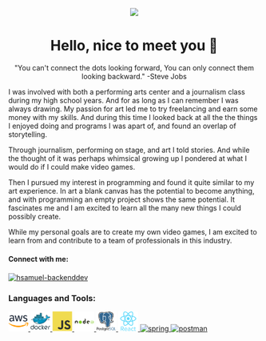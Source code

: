 

<p align="center">
  <img width="1000" src="https://user-images.githubusercontent.com/92182743/200956305-6c23ada6-bf58-4126-ba7b-66bfd0b63be9.gif">
</p>

<h1 align="center">Hello, nice to meet you 👋 </h1>

<p align="center"> "You can't connect the dots looking forward, You can only connect them looking backward." -Steve Jobs </p>

<p> I was involved with both a performing arts center and a journalism class during my high school years. And for as long as I can remember I was always drawing. My passion for art led me to try freelancing and earn some money with my skills. And during this time I looked back at all the the things I enjoyed doing and programs I was apart of, and found an overlap of storytelling.

Through journalism, performing on stage, and art I told stories. And while the thought of it was perhaps whimsical growing up I pondered at what I would do if I could make video games.

Then I pursued my interest in programming and found it quite similar to my art experience. In art a blank canvas has the potential to become anything, and with programming an empty project shows the same potential. It fascinates me and I am excited to learn all the many new things I could possibly create.

While my personal goals are to create my own video games, I am excited to learn from and contribute to a team of professionals in this industry.
 </p>

<h4 align="left">Connect with me:</h3>

<p align="left"
  </a>
  <a href="www.linkedin.com/in/hsamuel-backenddev" target="blank">
    <img align="center" src="https://raw.githubusercontent.com/rahuldkjain/github-profile-readme-generator/master/src/images/icons/Social/linked-in-alt.svg" 
         alt="hsamuel-backenddev" height="30" width="40" />
  </a>
</p>

<h3 align="left">Languages and Tools:</h3>
<p align="left"> <a href="https://aws.amazon.com" target="_blank" rel="noreferrer"> <img src="https://raw.githubusercontent.com/devicons/devicon/master/icons/amazonwebservices/amazonwebservices-original-wordmark.svg" alt="aws" width="40" height="40"/> </a> <a href="https://www.docker.com/" target="_blank" rel="noreferrer"> <img src="https://raw.githubusercontent.com/devicons/devicon/master/icons/docker/docker-original-wordmark.svg" alt="docker" width="40" height="40"/> </a> <a href="https://heroku.com" target="_blank" rel="noreferrer"> <a href="https://developer.mozilla.org/en-US/docs/Web/JavaScript" target="_blank" rel="noreferrer"> <img src="https://raw.githubusercontent.com/devicons/devicon/master/icons/javascript/javascript-original.svg" alt="javascript" width="40" height="40"/> </a> <a href="https://nodejs.org" target="_blank" rel="noreferrer"> <img src="https://raw.githubusercontent.com/devicons/devicon/master/icons/nodejs/nodejs-original-wordmark.svg" alt="nodejs" width="40" height="40"/> </a> <a href="https://www.postgresql.org" target="_blank" rel="noreferrer"> <img src="https://raw.githubusercontent.com/devicons/devicon/master/icons/postgresql/postgresql-original-wordmark.svg" alt="postgresql" width="40" height="40"/> </a> <a href="https://reactjs.org/" target="_blank" rel="noreferrer"> <img src="https://raw.githubusercontent.com/devicons/devicon/master/icons/react/react-original-wordmark.svg" alt="react" width="40" height="40"/> </a> <a href="https://spring.io/" target="_blank" rel="noreferrer"> <img src="https://www.vectorlogo.zone/logos/springio/springio-icon.svg" alt="spring" width="40" height="40"/> </a> <a href="https://postman.com" target="_blank" rel="noreferrer"> <img src="https://www.vectorlogo.zone/logos/getpostman/getpostman-icon.svg" alt="postman" width="40" height="40"/> </a> </p>


